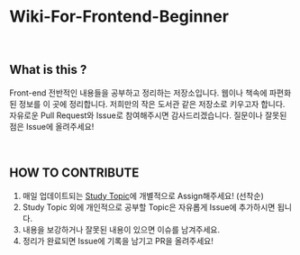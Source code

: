 # Wiki-For-Frontend-Beginner

<br>

## What is this ?

Front-end 전반적인 내용들을 공부하고 정리하는 저장소입니다.
웹이나 책속에 파편화된 정보를 이 곳에 정리합니다. 
저희만의 작은 도서관 같은 저장소로 키우고자 합니다. 
자유로운 Pull Request와 Issue로 참여해주시면 감사드리겠습니다.
질문이나 잘못된 점은 Issue에 올려주세요!

<br>

## HOW TO CONTRIBUTE

1. 매일 업데이트되는 [Study Topic](https://github.com/sosoYim/Wiki-For-Frontend-Beginner/issues/1)에 개별적으로 Assign해주세요! (선착순)
2. Study Topic 외에 개인적으로 공부할 Topic은 자유롭게 Issue에 추가하시면 됩니다.
3. 내용을 보강하거나 잘못된 내용이 있으면 이슈를 남겨주세요.
4. 정리가 완료되면 Issue에 기록을 남기고 PR을 올려주세요!
